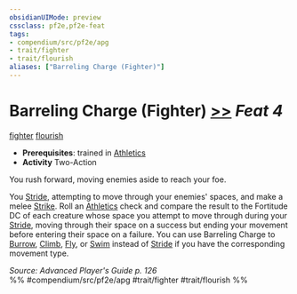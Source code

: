 ```yaml
---
obsidianUIMode: preview
cssclass: pf2e,pf2e-feat
tags:
- compendium/src/pf2e/apg
- trait/fighter
- trait/flourish
aliases: ["Barreling Charge (Fighter)"]
---
```

# Barreling Charge (Fighter)  [>>](/rules/core-rulebook/chapter-9-playing-the-game.md#Actions "Two-Action") *Feat 4*  
[fighter](/rules/traits/fighter.md)  [flourish](/rules/traits/flourish.md)  

- **Prerequisites**: trained in [Athletics](/compendium/skills.md#Athletics)
- **Activity** Two-Action

You rush forward, moving enemies aside to reach your foe.

You [Stride](/rules/actions/stride.md), attempting to move through your enemies' spaces, and make a melee [Strike](/rules/actions/strike.md). Roll an [Athletics](/compendium/skills.md#Athletics) check and compare the result to the Fortitude DC of each creature whose space you attempt to move through during your [Stride](/rules/actions/stride.md), moving through their space on a success but ending your movement before entering their space on a failure. You can use Barreling Charge to [Burrow](/rules/actions/burrow.md), [Climb](/rules/actions/climb.md), [Fly](/rules/actions/fly.md), or [Swim](/rules/actions/swim.md) instead of [Stride](/rules/actions/stride.md) if you have the corresponding movement type.

*Source: Advanced Player's Guide p. 126*  
%% #compendium/src/pf2e/apg #trait/fighter #trait/flourish %%